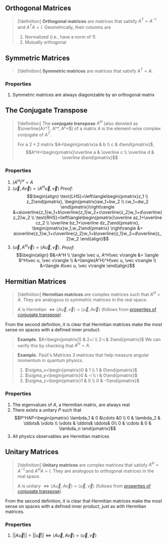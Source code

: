 
## Orthogonal Matrices

>[!definition]
>**Orthogonal matrices** are matrices that satisfy $A^T=A^{-1}$ and $A^TA=I$. Geometrically, their columns are
>1. Normalized (i.e., have a norm of 1)
>2. Mutually orthogonal

## Symmetric Matrices

>[!definition]
>**Symmetric matrices** are matrices that satisfy $A^T=A$.

### Properties
1. Symmetric matrices are always diagonizable by an orthogonal matrix

## The Conjugate Transpose

>[!definition]
>The **conjugate transpose** $A^H$ (also denoted as $\overline{A}^T, A^*, A^+$) of a matrix $A$ is the element-wise complex conjugate of $A^T$. 
>
>For a $2\times2$ matrix $A=\begin{pmatrix}a & b \\ c & d\end{pmatrix}$,
>$$A^H=\begin{pmatrix}\overline a & \overline c \\ \overline d & \overline d\end{pmatrix}$$

### Properties
1. $(A^H)^H=A$
2. $\langle \vec u, A\vec v\rangle=\langle A^H\vec u, \vec v\rangle$
	*Proof:* 
	$$\begin{align}
	\text{LHS}=\left\langle\begin{pmatrix}z_1 \\ z_2\end{pmatrix},
	\begin{pmatrix}aw_1+bw_2 \\ cw_1+dw_2 \end{pmatrix}\right\rangle
	&=a\overline{z_1}w_1+b\overline{z_1}w_2+c\overline{z_2}w_1+d\overline{z_2}w_2 \\
	\text{RHS}=\left\langle\begin{pmatrix}\overline az_1+\overline cz_2 \\
	\overline bz_1+\overline dz_2\end{pmatrix},
	\begin{pmatrix}w_1,w_2\end{pmatrix}
	\right\rangle &= a\overline{z_1}w_1+c\overline{z_2}w_1+b\overline{z_1}w_2+d\overline{z_2}w_2
	\end{align}$$
3. $\langle\vec u, A^H\vec v\rangle=\langle A\vec u, \vec v\rangle$.
	*Proof:*
	$$\begin{align}
	B&=A^H \\
	\langle \vec u, A^H\vec v\rangle &= \langle B^H\vec u, \vec v\rangle \\
	&=\langle(A^H)^H\vec u, \vec v\rangle \\
	&=\langle A\vec u, \vec v\rangle
	\end{align}$$

## Hermitian Matrices

>[!definition]
>**Hermitian matrices** are complex matrices such that $A^H=A$. They are analogous to symmetric matrices in the real space.
>
>$A$ is Hermitian $\iff\langle A\vec u, \vec v\rangle=\langle\vec u, A\vec v\rangle$ (follows from [properties of conjugate transpose](Special%20Matrices.md#The%20Conjugate%20Transpose#Properties)).

From the second definition, it is clear that Hermitian matrices make the most sense on spaces with a defined inner product.

>**Example.** $A=\begin{pmatrix}5 & 2+i \\ 2-i & 3\end{pmatrix}$
>We can verify this by checking that $A^H=A$.

>**Example.** Pauli's Matrices
>3 matrices that help measure angular momentum in quantum physics.
>1. $\sigma_x=\begin{pmatrix}0 & 1 \\ 1 & 0\end{pmatrix}$
>2. $\sigma_y=\begin{pmatrix}0 & -i \\ i & 0\end{pmatrix}$
>3. $\sigma_z=\begin{pmatrix}1 & 0 \\ 0 & -1\end{pmatrix}$

### Properties
1. The eigenvalues of $A$, a Hermitian matrix, are always real
2. There exists a unitary $P$ such that
$$P^HAP=\begin{pmatrix}
\lambda_1 & 0 &\cdots &0 \\ 
0 & \lambda_2 & \ddots& \vdots \\
\vdots & \ddots& \ddots& 0\\
0 & \cdots & 0 & \lambda_n
\end{pmatrix}$$
3. All physics observables are Hermitian matrices

## Unitary Matrices

>[!definition]
>**Unitary matrices** are complex matrices that satisfy $A^H=A^{-1}$ and $A^HA=I$. They are analogous to orthogonal matrices in the real space.
>
>$A$ is unitary $\iff \langle A\vec u, A\vec v\rangle=\langle \vec u, \vec v\rangle$ (follows from [properties of conjugate transpose](Special%20Matrices.md#The%20Conjugate%20Transpose#Properties)).

From the second definition, it is clear that Hermitian matrices make the most sense on spaces with a defined inner product, just as with Hermitian matrices.

### Properties
1. $||A\vec u||=||\vec u|| \iff \langle A\vec u, A\vec v\rangle=\langle \vec u, \vec v\rangle$
